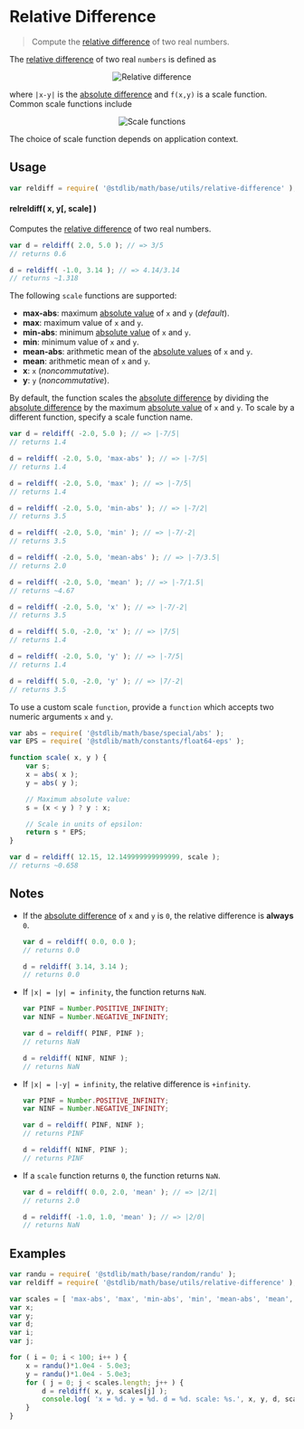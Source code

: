 # Relative Difference

> Compute the [relative difference][relative-difference] of two real numbers.


<section class="intro">

The [relative difference][relative-difference] of two real `numbers` is defined as

<!-- <equation class="equation" label="eq:relative_difference" align="center" raw="\Delta(x,y) = \frac{|x - y|}{|f(x,y)|} = \left|\frac{x - y}{f(x,y)}\right|" alt="Relative difference"> -->

<div class="equation" align="center" data-raw-text="\Delta(x,y) = \frac{|x - y|}{|f(x,y)|} = \left|\frac{x - y}{f(x,y)}\right|" data-equation="eq:relative_difference">
    <img src="" alt="Relative difference">
    <br>
</div>

<!-- </equation> -->

where `|x-y|` is the [absolute difference][@stdlib/math/base/utils/absolute-difference] and `f(x,y)` is a scale function. Common scale functions include

<!-- <equation class="equation" label="eq:scale_functions" align="center" raw="\begin{align*}f(x,y) &= \max(|x|, |y|)\\f(x,y) &= \max(x,y)\\ f(x,y) &= \min(|x|,|y|)\\f(x,y) &= \min(x,y) \\f(x,y) &= \frac{|x|+|y|}{2} \\f(x,y) &= \frac{x + y}{2}\end{align*}" alt="Scale functions"> -->

<div class="equation" align="center" data-raw-text="\begin{align*}f(x,y) &amp;= \max(|x|, |y|)\\f(x,y) &amp;= \max(x,y)\\ f(x,y) &amp;= \min(|x|,|y|)\\f(x,y) &amp;= \min(x,y) \\f(x,y) &amp;= \frac{|x|+|y|}{2} \\f(x,y) &amp;= \frac{x + y}{2}\end{align*}" data-equation="eq:scale_functions">
    <img src="" alt="Scale functions">
    <br>
</div>

<!-- </equation> -->

The choice of scale function depends on application context.

</section>

<!-- /.intro -->


<section class="usage">

## Usage

``` javascript
var reldiff = require( '@stdlib/math/base/utils/relative-difference' );
```

#### relreldiff( x, y\[, scale\] )

Computes the [relative difference][relative-difference] of two real numbers.

``` javascript
var d = reldiff( 2.0, 5.0 ); // => 3/5
// returns 0.6

d = reldiff( -1.0, 3.14 ); // => 4.14/3.14
// returns ~1.318
```

The following `scale` functions are supported:

* __max-abs__: maximum [absolute value][@stdlib/math/base/special/abs] of `x` and `y` (*default*).
* __max__: maximum value of `x` and `y`.
* __min-abs__: minimum [absolute value][@stdlib/math/base/special/abs] of `x` and `y`.
* __min__: minimum value of `x` and `y`.
* __mean-abs__: arithmetic mean of the [absolute values][@stdlib/math/base/special/abs] of `x` and `y`.
* __mean__: arithmetic mean of `x` and `y`.
* __x__: `x` (*noncommutative*).
* __y__: `y` (*noncommutative*).

By default, the function scales the [absolute difference][@stdlib/math/base/utils/absolute-difference] by dividing the [absolute difference][@stdlib/math/base/utils/absolute-difference] by the maximum [absolute value][@stdlib/math/base/special/abs] of `x` and `y`. To scale by a different function, specify a scale function name.

``` javascript
var d = reldiff( -2.0, 5.0 ); // => |-7/5|
// returns 1.4

d = reldiff( -2.0, 5.0, 'max-abs' ); // => |-7/5|
// returns 1.4

d = reldiff( -2.0, 5.0, 'max' ); // => |-7/5|
// returns 1.4

d = reldiff( -2.0, 5.0, 'min-abs' ); // => |-7/2|
// returns 3.5

d = reldiff( -2.0, 5.0, 'min' ); // => |-7/-2|
// returns 3.5

d = reldiff( -2.0, 5.0, 'mean-abs' ); // => |-7/3.5|
// returns 2.0

d = reldiff( -2.0, 5.0, 'mean' ); // => |-7/1.5|
// returns ~4.67

d = reldiff( -2.0, 5.0, 'x' ); // => |-7/-2|
// returns 3.5

d = reldiff( 5.0, -2.0, 'x' ); // => |7/5|
// returns 1.4

d = reldiff( -2.0, 5.0, 'y' ); // => |-7/5|
// returns 1.4

d = reldiff( 5.0, -2.0, 'y' ); // => |7/-2|
// returns 3.5
```

To use a custom scale `function`, provide a `function` which accepts two numeric arguments `x` and `y`.

``` javascript
var abs = require( '@stdlib/math/base/special/abs' );
var EPS = require( '@stdlib/math/constants/float64-eps' );

function scale( x, y ) {
    var s;
    x = abs( x );
    y = abs( y );

    // Maximum absolute value:
    s = (x < y ) ? y : x;

    // Scale in units of epsilon:
    return s * EPS;
}

var d = reldiff( 12.15, 12.149999999999999, scale );
// returns ~0.658
```

</section>

<!-- /.usage -->


<section class="notes">

## Notes

* If the [absolute difference][@stdlib/math/base/utils/absolute-difference] of `x` and `y` is `0`, the relative difference is __always__ `0`.

  ``` javascript
  var d = reldiff( 0.0, 0.0 );
  // returns 0.0

  d = reldiff( 3.14, 3.14 );
  // returns 0.0
  ```

* If `|x| = |y| = infinity`, the function returns `NaN`.

  ``` javascript
  var PINF = Number.POSITIVE_INFINITY;
  var NINF = Number.NEGATIVE_INFINITY;

  var d = reldiff( PINF, PINF );
  // returns NaN

  d = reldiff( NINF, NINF );
  // returns NaN
  ```

* If `|x| = |-y| = infinity`, the relative difference is `+infinity`.

  ``` javascript
  var PINF = Number.POSITIVE_INFINITY;
  var NINF = Number.NEGATIVE_INFINITY;

  var d = reldiff( PINF, NINF );
  // returns PINF

  d = reldiff( NINF, PINF );
  // returns PINF
  ```

* If a `scale` function returns `0`, the function returns `NaN`.

  ``` javascript
  var d = reldiff( 0.0, 2.0, 'mean' ); // => |2/1|
  // returns 2.0

  d = reldiff( -1.0, 1.0, 'mean' ); // => |2/0|
  // returns NaN
  ```

</section>

<!-- /.notes -->


<section class="examples">

## Examples

``` javascript
var randu = require( '@stdlib/math/base/random/randu' );
var reldiff = require( '@stdlib/math/base/utils/relative-difference' );

var scales = [ 'max-abs', 'max', 'min-abs', 'min', 'mean-abs', 'mean', 'x', 'y' ];
var x;
var y;
var d;
var i;
var j;

for ( i = 0; i < 100; i++ ) {
    x = randu()*1.0e4 - 5.0e3;
    y = randu()*1.0e4 - 5.0e3;
    for ( j = 0; j < scales.length; j++ ) {
        d = reldiff( x, y, scales[j] );
        console.log( 'x = %d. y = %d. d = %d. scale: %s.', x, y, d, scales[j] );
    }
}
```

</section>

<!-- /.examples -->


<section class="links">

[@stdlib/math/base/special/abs]: https://github.com/stdlib-js/stdlib
[@stdlib/math/base/utils/absolute-difference]: https://github.com/stdlib-js/stdlib
[relative-difference]: https://en.wikipedia.org/wiki/Relative_change_and_difference

</section>

<!-- /.links -->
